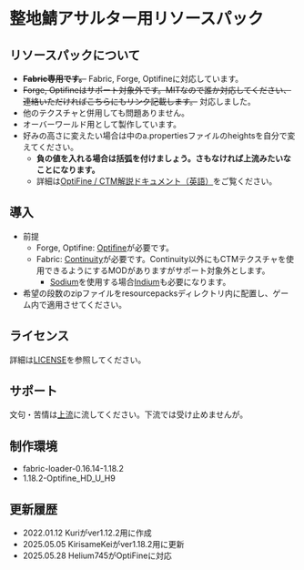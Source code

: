 # 整地鯖アサルター用リソースパック

## リソースパックについて
- ~~__**Fabric専用です。**__~~ Fabric, Forge, Optifineに対応しています。
- ~~Forge, Optifineはサポート対象外です。MITなので誰か対応してください、連絡いただければこちらにもリンク記載します。~~ 対応しました。
- 他のテクスチャと併用しても問題ありません。
- オーバーワールド用として製作しています。
- 好みの高さに変えたい場合は中のa.propertiesファイルのheightsを自分で変えてください。
  - **負の値を入れる場合は括弧を付けましょう。さもなければ上流みたいなことになります。**
  - 詳細は[OptiFine / CTM解説ドキュメント（英語）](https://github.com/sp614x/optifine/blob/master/OptiFineDoc/doc/ctm.properties)をご覧ください。

## 導入
- 前提
  - Forge, Optifine: [Optifine](https://optifine.net/downloads)が必要です。
  - Fabric: [Continuity](https://modrinth.com/mod/continuity)が必要です。Continuity以外にもCTMテクスチャを使用できるようにするMODがありますがサポート対象外とします。
    - [Sodium](https://modrinth.com/mod/sodium)を使用する場合[Indium](https://modrinth.com/mod/indium)も必要になります。
- 希望の段数のzipファイルをresourcepacksディレクトリ内に配置し、ゲーム内で適用させてください。

## ライセンス
詳細は[LICENSE](LICENSE)を参照してください。

## サポート
文句・苦情は[上流](https://github.com/KirisameKei/TakasaWakaru)に流してください。下流では受け止めませんが。

## 制作環境
- fabric-loader-0.16.14-1.18.2
- 1.18.2-Optifine_HD_U_H9

## 更新履歴
- 2022.01.12 Kuriがver1.12.2用に作成
- 2025.05.05 KirisameKeiがver1.18.2用に更新
- 2025.05.28 Helium745がOptiFineに対応